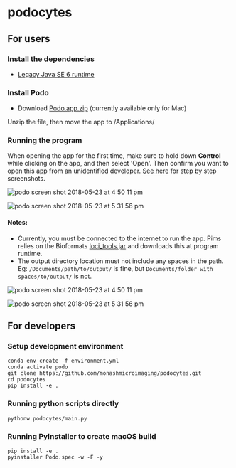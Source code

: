 # podocytes

## For users
### Install the dependencies
* [Legacy Java SE 6 runtime](https://support.apple.com/kb/DL1572?locale=en_AU)
[](www.oracle.com/technetwork/java/javase/downloads/index.html)

### Install Podo
* Download [Podo.app.zip](https://github.com/monashmicroimaging/podocytes/releases/tag/v0.1.0-alpha)
(currently available only for Mac)

Unzip the file, then move the app to /Applications/

### Running the program
When opening the app for the first time, make sure to hold down **Control** while clicking on the app, and then select 'Open'.
Then confirm you want to open this app from an unidentified developer.
[See here](https://www.imore.com/how-open-apps-unidentified-developers-mac)
for step by step screenshots.

![podo screen shot 2018-05-23 at 4 50 11 pm](https://user-images.githubusercontent.com/30920819/48197692-98110d80-e3aa-11e8-9f85-aba0b1d5dd49.jpg)

![podo screen shot 2018-05-23 at 5 31 56 pm](https://user-images.githubusercontent.com/30920819/48197735-becf4400-e3aa-11e8-8a07-7dcc852799e5.jpg)


#### Notes:
* Currently, you must be connected to the internet to run the app.
Pims relies on the Bioformats [loci_tools.jar](http://downloads.openmicroscopy.org/bio-formats/)
and downloads this at program runtime.
* The output directory location must not include any spaces in the path. Eg: `/Documents/path/to/output/` is fine, but `Documents/folder with spaces/to/output/` is not.

![podo screen shot 2018-05-23 at 4 50 11 pm](https://user-images.githubusercontent.com/30920819/48197692-98110d80-e3aa-11e8-9f85-aba0b1d5dd49.jpg)


![podo screen shot 2018-05-23 at 5 31 56 pm](https://user-images.githubusercontent.com/30920819/48197735-becf4400-e3aa-11e8-8a07-7dcc852799e5.jpg)


## For developers
### Setup development environment

```
conda env create -f environment.yml
conda activate podo
git clone https://github.com/monashmicroimaging/podocytes.git
cd podocytes
pip install -e .
```

### Running python scripts directly

```
pythonw podocytes/main.py
```

### Running PyInstaller to create macOS build

```
pip install -e .
pyinstaller Podo.spec -w -F -y
```

